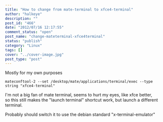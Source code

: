 ```yaml
---
title: "How to change from mate-terminal to xfce4-terminal"
author: "halkeye"
description: ""
post_id: "466"
date: "2012/07/16 12:17:55"
comment_status: "open"
post_name: "change-mateterminal-xfce4terminal"
status: "publish"
category: "Linux"
tags: []
cover: "../cover-image.jpg"
post_type: "post"
---
```


Mostly for my own purposes

`mateconftool-2 --set /desktop/mate/applications/terminal/exec --type string "xfce4-terminal"`

I'm not a big fan of mate terminal, seems to hurt my eyes, like xfce better, so this still makes the "launch terminal" shortcut work, but launch a different terminal.

Probably should switch it to use the debian standard "x-terminal-emulator"
